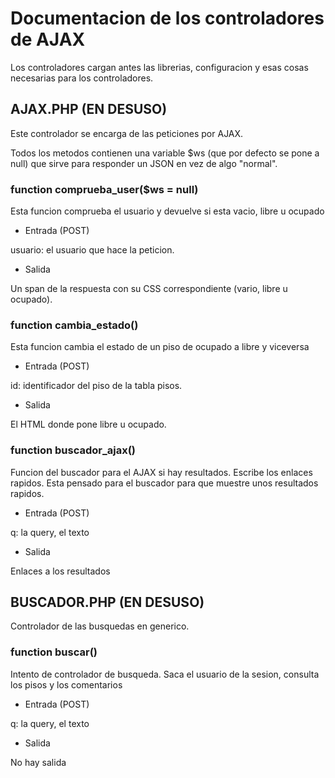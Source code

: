 # Documentacion de los controladores de AJAX

Los controladores cargan antes las librerias, configuracion y esas cosas necesarias para los controladores.

## AJAX.PHP (EN DESUSO)

Este controlador se encarga de las peticiones por AJAX.

Todos los metodos contienen una variable $ws (que por defecto se pone a null) que sirve para responder un JSON en vez de algo "normal".

### function comprueba_user($ws = null)

Esta funcion comprueba el usuario y devuelve si esta vacio, libre u ocupado

- Entrada (POST)

usuario: el usuario que hace la peticion.

- Salida

Un span de la respuesta con su CSS correspondiente (vario, libre u ocupado).

### function cambia_estado()

Esta funcion cambia el estado de un piso de ocupado a libre y viceversa

- Entrada (POST)

id: identificador del piso de la tabla pisos.

- Salida

El HTML donde pone libre u ocupado.

### function buscador_ajax()

Funcion del buscador para el AJAX si hay resultados. Escribe los enlaces rapidos. Esta pensado para el buscador para que muestre unos resultados rapidos.

- Entrada (POST)

q: la query, el texto

- Salida

Enlaces a los resultados

## BUSCADOR.PHP (EN DESUSO)

Controlador de las busquedas en generico.

### function buscar()

Intento de controlador de busqueda. Saca el usuario de la sesion, consulta los pisos y los comentarios

- Entrada (POST)

q: la query, el texto

- Salida

No hay salida
